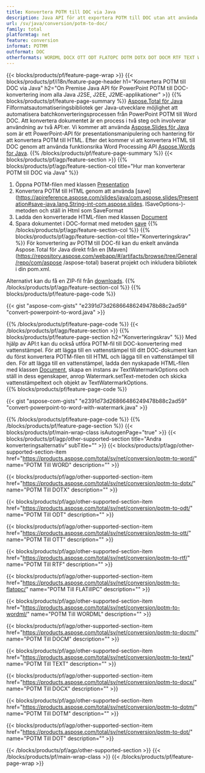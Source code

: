 ```yaml
---
title: Konvertera POTM till DOC via Java
description: Java API för att exportera POTM till DOC utan att använda Microsoft Word eller PowerPoint
url: /sv/java/conversion/potm-to-doc/
family: total
platformtag: net
feature: conversion
informat: POTMM
outformat: DOC
otherformats: WORDML DOCX OTT ODT FLATOPC DOTM DOTX DOT DOCM RTF TEXT WORD
---
```

{{< blocks/products/pf/feature-page-wrap >}}
{{< blocks/products/pf/i18n/feature-page-header h1="Konvertera POTM till DOC via Java" h2="On Premise Java API för PowerPoint POTM till DOC-konvertering inom alla Java J2SE, J2EE, J2ME-applikationer" >}}
{{% blocks/products/pf/feature-page-summary %}}
[Aspose.Total för Java](https://products.aspose.com/total/java/) Filformatsautomatiseringsbibliotek ger Java-utvecklare möjlighet att automatisera batchkonverteringsprocessen från PowerPoint POTM till Word DOC. Att konvertera dokumentet är en process i två steg och involverar användning av två API:er. Vi kommer att använda [Aspose.Slides för Java](https://products.aspose.com/slides/java/) som är ett PowerPoint-API för presentationsmanipulering och hantering för att konvertera POTM till HTML. Efter det kommer vi att konvertera HTML till DOC genom att använda funktionsrika Word Processing API [Aspose.Words for Java](https://products.aspose.com/words/java/).
{{% /blocks/products/pf/feature-page-summary  %}}
{{< blocks/products/pf/agp/feature-section >}}
{{% blocks/products/pf/agp/feature-section-col title="Hur man konverterar POTM till DOC via Java" %}}
1. Öppna POTM-filen med klassen [Presentation](https://apireference.aspose.com/slides/java/com.aspose.slides/Presentation)
2. Konvertera POTM till HTML genom att använda [save](https://apireference.aspose.com/slides/java/com.aspose.slides/Presentation#save-java.lang.String-int-com.aspose.slides. ISaveOptions-)-metoden och ställ in Html som SaveFormat
3. Ladda den konverterade HTML-filen med klassen [Document](https://apireference.aspose.com/words/java/com.aspose.words/Document)
4. Spara dokumentet i DOC-format med metoden [save](https://apireference.aspose.com/words/java/com.aspose.words/Document#save(java.lang.String,int))
{{% /blocks/products/pf/agp/feature-section-col %}}
{{% blocks/products/pf/agp/feature-section-col title="Konverteringskrav" %}}
För konvertering av POTM till DOC-fil kan du enkelt använda Aspose.Total för Java direkt från en [Maven](https://repository.aspose.com/webapp/#/artifacts/browse/tree/General/repo/com/aspose /aspose-total) baserat projekt och inkludera bibliotek i din pom.xml.

Alternativt kan du få en ZIP-fil från [downloads](https://downloads.aspose.com/total/java).
{{% /blocks/products/pf/agp/feature-section-col %}}
{{% blocks/products/pf/feature-page-code %}}

{{< gist "aspose-com-gists" "e2391d73d26866486249478b88c2ad59" "convert-powerpoint-to-word.java" >}}

{{% /blocks/products/pf/feature-page-code %}}
{{< /blocks/products/pf/agp/feature-section >}}
{{% blocks/products/pf/feature-page-section  h2="Konverteringskrav" %}}
Med hjälp av API:t kan du också utföra POTM-fil till DOC-konvertering med vattenstämpel. För att lägga till en vattenstämpel till ditt DOC-dokument kan du först konvertera POTM-filen till HTML och lägga till en vattenstämpel till den. För att lägga till en vattenstämpel, ladda den nyskapade HTML-filen med klassen [Document](https://apireference.aspose.com/words/java/com.aspose.words/Document), skapa en instans av TextWatermarkOptions och ställ in dess egenskaper, anrop Watermark.setText-metoden och skicka vattenstämpeltext och objekt av TextWatermarkOptions.  
{{% blocks/products/pf/feature-page-code %}}

{{< gist "aspose-com-gists" "e2391d73d26866486249478b88c2ad59" "convert-powerpoint-to-word-with-watermark.java" >}}
{{% /blocks/products/pf/feature-page-code  %}}
{{% /blocks/products/pf/feature-page-section %}}
{{< blocks/products/pf/main-wrap-class isAutogenPage="true" >}}
{{< blocks/products/pf/agp/other-supported-section title="Andra konverteringsalternativ" subTitle="" >}}
{{< blocks/products/pf/agp/other-supported-section-item href="https://products.aspose.com/total/sv/net/conversion/potm-to-word/" name="POTM Till WORD" description="" >}}

{{< blocks/products/pf/agp/other-supported-section-item href="https://products.aspose.com/total/sv/net/conversion/potm-to-dotx/" name="POTM Till DOTX" description="" >}}

{{< blocks/products/pf/agp/other-supported-section-item href="https://products.aspose.com/total/sv/net/conversion/potm-to-odt/" name="POTM Till ODT" description="" >}}

{{< blocks/products/pf/agp/other-supported-section-item href="https://products.aspose.com/total/sv/net/conversion/potm-to-ott/" name="POTM Till OTT" description="" >}}

{{< blocks/products/pf/agp/other-supported-section-item href="https://products.aspose.com/total/sv/net/conversion/potm-to-rtf/" name="POTM Till RTF" description="" >}}

{{< blocks/products/pf/agp/other-supported-section-item href="https://products.aspose.com/total/sv/net/conversion/potm-to-flatopc/" name="POTM Till FLATillPC" description="" >}}

{{< blocks/products/pf/agp/other-supported-section-item href="https://products.aspose.com/total/sv/net/conversion/potm-to-wordml/" name="POTM Till WORDML" description="" >}}

{{< blocks/products/pf/agp/other-supported-section-item href="https://products.aspose.com/total/sv/net/conversion/potm-to-docm/" name="POTM Till DOCM" description="" >}}

{{< blocks/products/pf/agp/other-supported-section-item href="https://products.aspose.com/total/sv/net/conversion/potm-to-text/" name="POTM Till TEXT" description="" >}}

{{< blocks/products/pf/agp/other-supported-section-item href="https://products.aspose.com/total/sv/net/conversion/potm-to-docx/" name="POTM Till DOCX" description="" >}}

{{< blocks/products/pf/agp/other-supported-section-item href="https://products.aspose.com/total/sv/net/conversion/potm-to-dotm/" name="POTM Till DOTM" description="" >}}

{{< blocks/products/pf/agp/other-supported-section-item href="https://products.aspose.com/total/sv/net/conversion/potm-to-dot/" name="POTM Till DOT" description="" >}}


{{< /blocks/products/pf/agp/other-supported-section >}}
{{< /blocks/products/pf/main-wrap-class >}}
{{< /blocks/products/pf/feature-page-wrap >}}